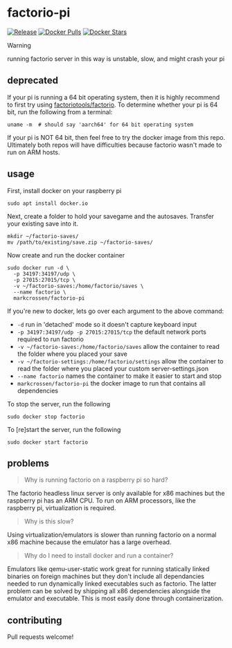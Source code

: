
# factorio-pi
[![Release](https://github.com/mcrossen/factorio-pi/workflows/Release/badge.svg)](https://github.com/mcrossen/factorio-pi/actions)
[![Docker Pulls](https://img.shields.io/docker/pulls/markcrossen/factorio-pi.svg?maxAge=600)](https://hub.docker.com/r/markcrossen/factorio-pi/)
[![Docker Stars](https://img.shields.io/docker/stars/markcrossen/factorio-pi.svg?maxAge=600)](https://hub.docker.com/r/markcrossen/factorio-pi/)

> [!WARNING]
> running factorio server in this way is unstable, slow, and might crash your pi

## deprecated
If your pi is running a 64 bit operating system, then it is highly recommend to
first try using [factoriotools/factorio](https://hub.docker.com/r/factoriotools/factorio).
To determine whether your pi is 64 bit, run the following from a terminal:
```
uname -m  # should say 'aarch64' for 64 bit operating system
```

If your pi is NOT 64 bit, then feel free to try the docker image from this repo.
Ultimately both repos will have difficulties because factorio wasn't made to run
on ARM hosts.

## usage
First, install docker on your raspberry pi

```
sudo apt install docker.io
```

Next, create a folder to hold your savegame and the autosaves. Transfer your
existing save into it.
```
mkdir ~/factorio-saves/
mv /path/to/existing/save.zip ~/factorio-saves/
```

Now create and run the docker container
```
sudo docker run -d \
  -p 34197:34197/udp \
  -p 27015:27015/tcp \
  -v ~/factorio-saves:/home/factorio/saves \
  --name factorio \
  markcrossen/factorio-pi
```

If you're new to docker, lets go over each argument to the above command:
- `-d` run in 'detached' mode so it doesn't capture keyboard input
- `-p 34197:34197/udp -p 27015:27015/tcp` the default network ports required to run
factorio
- `-v ~/factorio-saves:/home/factorio/saves` allow the container to read the folder
where you placed your save
- `-v ~/factorio-settings:/home/factorio/settings` allow the container to read the
folder where you placed your custom server-settings.json
- `--name factorio` names the container to make it easier to start and stop
- `markcrossen/factorio-pi` the docker image to run that contains all dependencies

To stop the server, run the following
```
sudo docker stop factorio
```

To [re]start the server, run the following
```
sudo docker start factorio
```

## problems
> Why is running factorio on a raspberry pi so hard?

The factorio headless linux server is only available for x86 machines but the
raspberry pi has an ARM CPU. To run on ARM processors, like the raspberry pi,
virtualization is required.

> Why is this slow?

Using virtualization/emulators is slower than running factorio on a normal x86
machine because the emulator has a large overhead.

> Why do I need to install docker and run a container?

Emulators like qemu-user-static work great for running
statically linked binaries on foreign machines but they don't include all
dependancies needed to run dynamically linked executables such as factorio. The
latter problem can be solved by shipping all x86 dependencies alongside the emulator
and executable. This is most easily done through containerization.

## contributing
Pull requests welcome!
